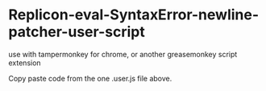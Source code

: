 # Replicon-eval-SyntaxError-newline-patcher-user-script
use with tampermonkey for chrome, or another greasemonkey script extension

Copy paste code from the one .user.js file above. 
